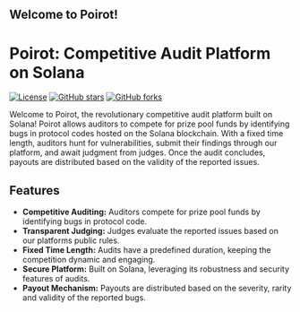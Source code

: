 ## Welcome to Poirot!

# Poirot: Competitive Audit Platform on Solana

[![License](https://img.shields.io/badge/License-MIT-yellow.svg)](https://opensource.org/licenses/MIT)
[![GitHub stars](https://img.shields.io/github/stars/yourusername/repo.svg?style=social&label=Star&maxAge=2592000)](https://github.com/yourusername/repo/stargazers/)
[![GitHub forks](https://img.shields.io/github/forks/yourusername/repo.svg?style=social&label=Fork&maxAge=2592000)](https://github.com/yourusername/repo/network/)

Welcome to Poirot, the revolutionary competitive audit platform built on Solana! 
Poirot allows auditors to compete for prize pool funds by identifying bugs in protocol codes hosted on the Solana blockchain. With a fixed time length, auditors hunt for vulnerabilities, submit their findings through our platform, and await judgment from judges. Once the audit concludes, payouts are distributed based on the validity of the reported issues.

## Features

- **Competitive Auditing:** Auditors compete for prize pool funds by identifying bugs in protocol code.
- **Transparent Judging:** Judges evaluate the reported issues based on our platforms public rules.
- **Fixed Time Length:** Audits have a predefined duration, keeping the competition dynamic and engaging.
- **Secure Platform:** Built on Solana, leveraging its robustness and security features of audits.
- **Payout Mechanism:** Payouts are distributed based on the severity, rarity and validity of the reported bugs.

<!---
poirotonsolana/poirotonsolana is a ✨ special ✨ repository because its `README.md` (this file) appears on your GitHub profile.
You can click the Preview link to take a look at your changes.
--->

